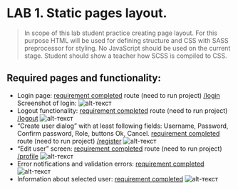 # LAB 1. Static pages layout.
> In scope of this lab student practice creating page layout. For this purpose HTML will be used
> for defining structure and CSS with SASS preprocessor for styling. No JavaScript should 
> be used on the current stage. Student should show a teacher how SCSS is compiled to CSS.

## Required pages and functionality:
- Login page:
  [requirement completed](https://github.com/nosoccus/Tronion/tree/master/client/templates/login/login.html)
  route (need to run project) [/login](http://127.0.0.1:5000/login)
  Screenshot of login:
  ![alt-текст](https://github.com/nosoccus/Tronion/tree/master/WebDevelopment/Lab1/img/login1.png "Login")
- Logout functionality:
  [requirement completed](https://github.com/nosoccus/Tronion/tree/master/client/templates/login/logout.html)
  route (need to run project) [/logout](http://127.0.0.1:5000/logout)
  ![alt-текст](https://github.com/nosoccus/Tronion/tree/master/WebDevelopment/Lab1/img/logout1.png "Logout")
- “Create user dialog” with at least following fields: 
Username, Password, Confirm password, Role, buttons Ok, Cancel.
  [requirement completed](https://github.com/nosoccus/Tronion/tree/master/client/templates/registration/register.html)
  route (need to run project) [/register](http://127.0.0.1:5000/register)
  ![alt-текст](https://github.com/nosoccus/Tronion/tree/master/WebDevelopment/Lab1/img/signup1.png "Logout")
- “Edit user” screen:
  [requirement completed](https://github.com/nosoccus/Tronion/tree/master/client/templates/profile/profile.html)
  route (need to run project) [/profile](http://127.0.0.1:5000/profile)
  ![alt-текст](https://github.com/nosoccus/Tronion/tree/master/WebDevelopment/Lab1/img/profile.png "Profile")
- Error notifications and validation errors:
  [requirement completed](https://github.com/nosoccus/Tronion/blob/master/client/static/scripts/login/login_request.js)
  ![alt-текст](https://github.com/nosoccus/Tronion/tree/master/WebDevelopment/Lab1/img/error.png "Errors")
- Information about selected user:
  [requirement completed](https://github.com/nosoccus/Tronion/blob/master/client/templates/room/manage_room.html)
  ![alt-текст](https://github.com/nosoccus/Tronion/tree/master/WebDevelopment/Lab1/img/users.png "Users")
